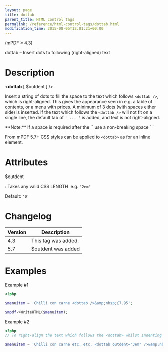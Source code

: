 ```yaml
---
layout: page
title: dottab
parent_title: HTML control tags
permalink: /reference/html-control-tags/dottab.html
modification_time: 2015-08-05T12:01:21+00:00
---
```


(mPDF &ge; 4.3)

dottab – Insert dots to following (right-aligned) text

# Description

&lt;**dottab** [ <span class="parameter">$outdent</span> ] /&gt;

Insert a string of dots to fill the space to the text which follows `<dottab />`, which is right-aligned. This
gives the appearance seen in e.g. a table of contents, or a menu with prices. A minimum of 3 dots (with spaces either
side) is inserted. If the text which follows the `<dottab />` will not fit on a single line, the default tab of
`' ... '` is added, and text is not right-aligned.

<div class="alert alert-info" role="alert" markdown="1">
  **Note:** If a space is required after the `<dottab>` use a non-breaking space `&nbsp;`
</div>

From mPDF 5.7+ CSS styles can be applied to `<dottab>` as for an inline element.

# Attributes

<span class="parameter">$outdent</span>

: Takes any valid CSS <span class="smallblock">LENGTH</span>  e.g. `"2em"`

  Default: `'0'`

# Changelog

<table class="table">
<thead>
<tr>
  <th>Version</th>
  <th>Description</th>
</tr>
</thead>
<tbody>
<tr>
  <td>4.3</td>
  <td>This tag was added.</td>
</tr>
<tr>
  <td>5.7</td>
  <td><span class="parameter">$outdent</span> was added</td>
</tr>
</tbody> </table>

# Examples

Example #1

```php
<?php

$menuitem = 'Chilli con carne <dottab />&amp;nbsp;£7.95';

$mpdf->WriteHTML($menuitem);

```

Example #2

```php
<?php
// To right-align the text which follows the <dottab> whilst indenting any preceding lines:

$menuitem = 'Chilli con carne etc. etc. <dottab outdent="3em" />&amp;nbsp;£7.95';

```

